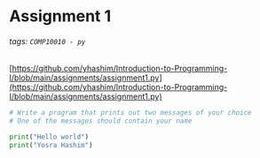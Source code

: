 # Assignment 1
###### tags: `COMP10010 - py`
[https://github.com/yhashim/Introduction-to-Programming-I/blob/main/assignments/assignment1.py](https://github.com/yhashim/Introduction-to-Programming-I/blob/main/assignments/assignment1.py)

```python
# Write a program that prints out two messages of your choice
# One of the messages should contain your name

print("Hello world")
print("Yosra Hashim")
```
